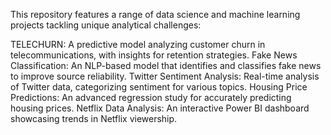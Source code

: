 This repository features a range of data science and machine learning projects tackling unique analytical challenges:

TELECHURN: A predictive model analyzing customer churn in telecommunications, with insights for retention strategies.
Fake News Classification: An NLP-based model that identifies and classifies fake news to improve source reliability.
Twitter Sentiment Analysis: Real-time analysis of Twitter data, categorizing sentiment for various topics.
Housing Price Predictions: An advanced regression study for accurately predicting housing prices.
Netflix Data Analysis: An interactive Power BI dashboard showcasing trends in Netflix viewership.
